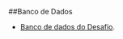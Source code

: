 ##Banco de Dados
- [Banco de dados do Desafio](https://drive.google.com/file/d/1YsStFYIctBCBQemS9i2V8vyKNkQRpBnq/view?usp=sharing).
